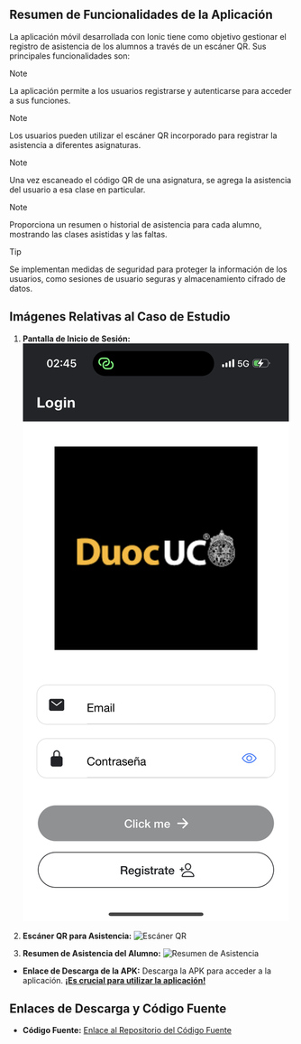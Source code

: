 ## Resumen de Funcionalidades de la Aplicación

La aplicación móvil desarrollada con Ionic tiene como objetivo gestionar el registro de asistencia de los alumnos a través de un escáner QR. Sus principales funcionalidades son:

> [!NOTE]
> La aplicación permite a los usuarios registrarse y autenticarse para acceder a sus funciones.

> [!NOTE]
> Los usuarios pueden utilizar el escáner QR incorporado para registrar la asistencia a diferentes asignaturas.

> [!NOTE]
> Una vez escaneado el código QR de una asignatura, se agrega la asistencia del usuario a esa clase en particular.

> [!NOTE]
> Proporciona un resumen o historial de asistencia para cada alumno, mostrando las clases asistidas y las faltas.

> [!TIP]
> Se implementan medidas de seguridad para proteger la información de los usuarios, como sesiones de usuario seguras y almacenamiento cifrado de datos.

## Imágenes Relativas al Caso de Estudio

1. **Pantalla de Inicio de Sesión:**
   ![Pantalla de Inicio de Sesión](/src/assets/IMG_5724.PNG)

2. **Escáner QR para Asistencia:**
   ![Escáner QR](link-a-imagen2)

3. **Resumen de Asistencia del Alumno:**
   ![Resumen de Asistencia](link-a-imagen3)

- **Enlace de Descarga de la APK:** Descarga la APK para acceder a la aplicación. **[¡Es crucial para utilizar la aplicación!](enlace-a-APK)**

## Enlaces de Descarga y Código Fuente

- **Código Fuente:** [Enlace al Repositorio del Código Fuente](enlace-al-codigo)
